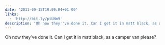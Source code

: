 ```yaml
---
date: '2011-09-15T19:09:04+01:00'
links:
  - 'http://bit.ly/ptUNm9'
description: 'Oh now they''ve done it. Can I get it in matt black, as a camper van please? '
---
```

Oh now they've done it. Can I get it in matt black, as a camper van please? 
